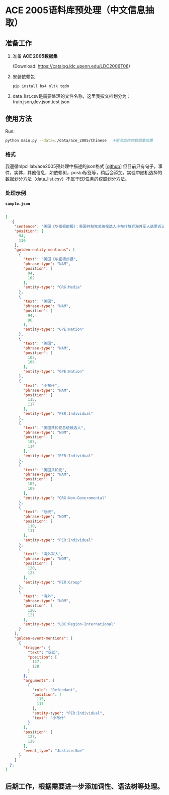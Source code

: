 # ACE 2005语料库预处理（中文信息抽取）

## 准备工作
1. 准备 **ACE 2005数据集**

   (Download: https://catalog.ldc.upenn.edu/LDC2006T06)

2. 安装依赖包
   ```
   pip install bs4 nltk tqdm
   ```
3. data_list.csv是需要处理的文件名称，这里我按文档划分为：train.json,dev.json,test.json

## 使用方法

Run:

```bash
python main.py --data=./data/ace_2005/Chinese   #更改成你的数据集位置
``` 


### 格式

我遵循nlpcl lab/ace2005预处理中描述的json格式
 [[github]](https://github.com/nlpcl-lab/ace2005-preprocessing)
但目前只有句子，事件，实体，其他信息，如依赖树，pos\u标签等，稍后会添加。实验中随机选择的数据划分方法（data_list.csv）不属于ED任务的权威划分方法。

### 处理示例
**`sample.json`**
```json

[
   {
    "sentence": "美国《华盛顿邮报》：美国共和党总统候选人小布什放弃海外军人选票诉讼案",
    "position": [
      94,
      130
    ],
    "golden-entity-mentions": [
      {
        "text": "美国《华盛顿邮报",
        "phrase-type": "NAM",
        "position": [
          94,
          102
        ],
        "entity-type": "ORG:Media"
      },
      {
        "text": "美国",
        "phrase-type": "NAM",
        "position": [
          94,
          96
        ],
        "entity-type": "GPE:Nation"
      },
      {
        "text": "美国",
        "phrase-type": "NAM",
        "position": [
          105,
          106
        ],
        "entity-type": "GPE:Nation"
      },
      {
        "text": "小布什",
        "phrase-type": "NAM",
        "position": [
          115,
          117
        ],
        "entity-type": "PER:Individual"
      },
      {
        "text": "美国共和党总统候选人",
        "phrase-type": "NOM",
        "position": [
          105,
          114
        ],
        "entity-type": "PER:Individual"
      },
      {
        "text": "美国共和党",
        "phrase-type": "NAM",
        "position": [
          105,
          109
        ],
        "entity-type": "ORG:Non-Governmental"
      },
      {
        "text": "总统",
        "phrase-type": "NOM",
        "position": [
          110,
          111
        ],
        "entity-type": "PER:Individual"
      },
      {
        "text": "海外军人",
        "phrase-type": "NOM",
        "position": [
          120,
          123
        ],
        "entity-type": "PER:Group"
      },
      {
        "text": "海外",
        "phrase-type": "NOM",
        "position": [
          120,
          121
        ],
        "entity-type": "LOC:Region-International"
      }
    ],
    "golden-event-mentions": [
      {
        "trigger": {
          "text": "诉讼",
          "position": [
            127,
            128
          ]
        },
        "arguments": [
          {
            "role": "Defendant",
            "position": [
              115,
              117
            ],
            "entity-type": "PER:Individual",
            "text": "小布什"
          }
        ],
        "position": [
          127,
          128
        ],
        "event_type": "Justice:Sue"
      }
    ]
  },
]
```

## 后期工作，根据需要进一步添加词性、语法树等处理。